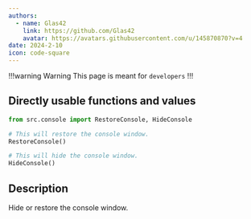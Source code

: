 ```yaml
---
authors: 
  - name: Glas42
    link: https://github.com/Glas42
    avatar: https://avatars.githubusercontent.com/u/145870870?v=4
date: 2024-2-10
icon: code-square
---
```


!!!warning Warning
This page is meant for `developers`
!!!

## Directly usable functions and values
```python
from src.console import RestoreConsole, HideConsole

# This will restore the console window.
RestoreConsole()

# This will hide the console window.
HideConsole()
```

## Description
Hide or restore the console window.